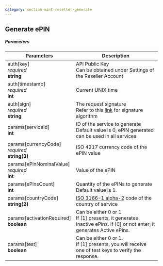 ```yaml
---
category: section-mint-reseller-generate
---
```


## Generate ePIN

##### Parameters

|Parameters|Description|
|---|---|
|auth[key]<br>*required*<br>**string**|API Public Key<br>Can be obtained under Settings of the Reseller Account|
|auth[timestamp]<br>*required*<br>**int**|Current UNIX time|
|auth[sign]<br>*required*<br>**string**|The request signature<br>Refer to this [link](/signature-calculation) for signature algorithm|
|params[serviceId]<br>**int**|ID of the service to generate<br>Default value is 0, ePIN generated can be used in all services|
|params[currencyCode]<br>*required*<br>**string(3)**|ISO 4217 currency code of the ePIN value|
|params[ePinNominalValue]<br>*required*<br>**int**|Value of the ePIN|
|params[ePinsCount]<br>**int**|Quantity of the ePINs to generate<br>Default value is 1.|
|params[countryCode]<br>**string(2)**|[ISO 3166-1 alpha-2](https://en.wikipedia.org/wiki/ISO_3166-1_alpha-2) code of the country of service|
|params[activationRequired]<br>**boolean**|Can be either 0 or 1<br>If [1] presents, it generates Inactive ePins. If [0] or not enter, it generates Active ePins.|
|params[test]<br>**boolean**|Can be either 0 or 1.<br>If [1] presents, you will receive one of test keys to verify the response.|

